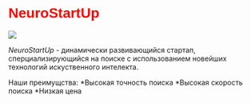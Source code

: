 # NeuroStartUp

![](http://neology-code.github.io/git-homeworks/introduction.assets.logo.png)

*NeuroStartUp* - динамически развивающийся стартап, сперциализирующийся на 
поиске с использованием новейших технологий искуственного интелекта.

Наши преимущства:
*Высокая точность поиска
*Высокая скорость поиска
*Низкая цена
<style>
h1 {
  font-family: "Awesome", Arial, sans-serif; 
  color: red;
}
<h1>Мы на столько крутые, что уже успели поработать со следующими 
компаниями:

ООО «Рога и копыта»
Издательство «Читый лист»
Космопорт «Черезтерновый Кзвёздный»
Дизайн-студия имени Слишком Известного Персонажа
</h1>
